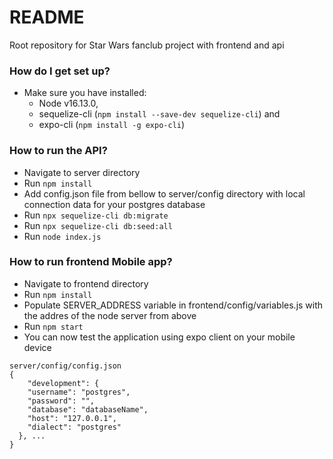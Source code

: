# README #

Root repository for Star Wars fanclub project with frontend and api

### How do I get set up? ###

* Make sure you have installed:
  * Node v16.13.0, 
  * sequelize-cli (```npm install --save-dev sequelize-cli```) and 
  * expo-cli (```npm install -g expo-cli```)

### How to run the API? ###

* Navigate to server directory
* Run ```npm install```
* Add config.json file from bellow to server/config directory with local connection data for your postgres database
* Run ```npx sequelize-cli db:migrate```
* Run ```npx sequelize-cli db:seed:all```
* Run ```node index.js``` 

### How to run frontend Mobile app? ###

* Navigate to frontend directory
* Run ```npm install```
* Populate SERVER_ADDRESS variable in frontend/config/variables.js with the addres of the node server from above 
* Run ```npm start```
* You can now test the application using expo client on your mobile device

```
server/config/config.json
{
    "development": {
    "username": "postgres",
    "password": "",
    "database": "databaseName",
    "host": "127.0.0.1",
    "dialect": "postgres"
  }, ...
} 
```